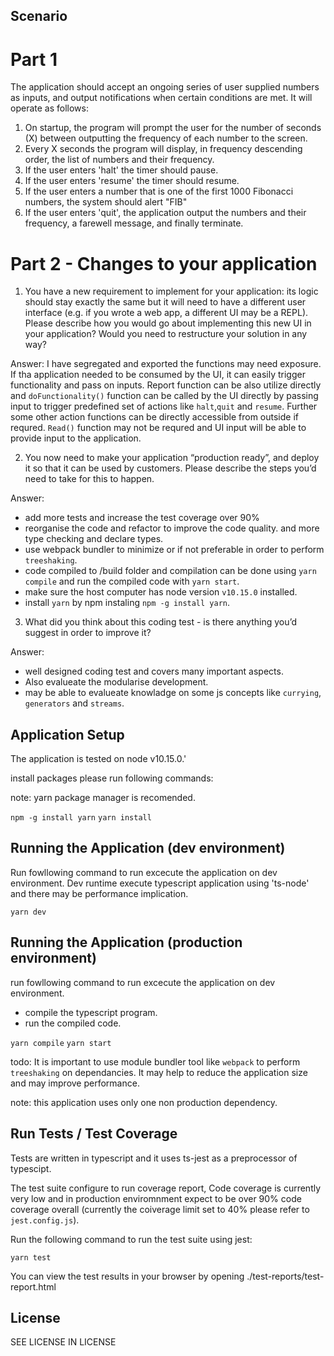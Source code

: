 ## Scenario

# Part 1

The application should accept an ongoing series of user supplied numbers as inputs, and output notifications when certain conditions are met. It will operate as follows:

1. On startup, the program will prompt the user for the number of seconds (X) between outputting the frequency of each number to the screen.
2. Every X seconds the program will display, in frequency descending order, the list of numbers and their frequency.
3. If the user enters 'halt' the timer should pause.
4. If the user enters 'resume' the timer should resume.
5. If the user enters a number that is one of the first 1000 Fibonacci numbers, the system
   should alert "FIB"
6. If the user enters 'quit', the application output the numbers and their frequency, a
   farewell message, and finally terminate.

# Part 2 - Changes to your application

1. You have a new requirement to implement for your application: its logic should stay exactly the same but it will need to have a different user interface (e.g. if you wrote a web app, a different UI may be a REPL).
Please describe how you would go about implementing this new UI in your application? Would you need to restructure your solution in any way?

Answer: I have segregated and exported the functions may need exposure. If tha application needed to be consumed by the UI, it can easily trigger functionality and pass on inputs. Report function can be also utilize directly and `doFunctionality()` function can be called by the UI directly by passing input to trigger predefined set of actions like `halt`,`quit` and `resume`. Further some other action functions can be directly accessible from outside if requred. `Read()` function may not be requred and UI input will be able to provide input to the application.

2. You now need to make your application “production ready”, and deploy it so that it can be used by customers.
Please describe the steps you’d need to take for this to happen.

Answer:

* add more tests and increase the test coverage over 90%
* reorganise the code and refactor to improve the code quality. and more type checking and declare types.
* use webpack bundler to minimize or if not preferable in order to perform `treeshaking`.
* code compiled to /build folder and compilation can be done using ```yarn compile``` and run the compiled code with `yarn start`.
* make sure the host computer has node version `v10.15.0` installed.
* install `yarn` by npm instaling `npm -g install yarn`.

3. What did you think about this coding test - is there anything you’d suggest in order to improve it?

Answer:

* well designed coding test and covers many important aspects.
* Also evalueate the modularise development.
* may be able to evalueate knowladge on some js concepts like `currying`, `generators` and `streams`.

## Application Setup

The application is tested on node v10.15.0.'

install packages please run following commands:

note: yarn package manager is recomended.

```npm -g install yarn```
```yarn install```

## Running the Application (dev environment)

Run fowllowing command to run excecute the application on dev environment.
Dev runtime execute typescript application using 'ts-node' and there may be performance implication.  

```yarn dev```

## Running the Application (production environment)

run fowllowing command to run excecute the application on dev environment.

* compile the typescript program.
* run the compiled code.

```yarn compile```
```yarn start```

todo: It is important to use module bundler tool like `webpack` to perform `treeshaking` on dependancies. It may help to reduce the application size and may improve performance.

note: this application uses only one non production dependency.

## Run Tests / Test Coverage

Tests are written in typescript and it uses ts-jest as a preprocessor of typescipt.

The test suite configure to run coverage report, Code coverage is currently very low and in production enviromnment expect to be over 90% code coverage overall (currently the coiverage limit set to 40% please refer to `jest.config.js`).

Run the following command to run the test suite using jest:

```yarn test```

You can view the test results in your browser by opening ./test-reports/test-report.html

## License

SEE LICENSE IN LICENSE
